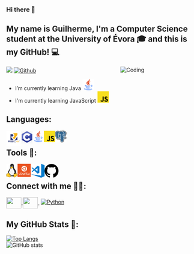 ### Hi there 👋

## My name is Guilherme, I'm a Computer Science student at the University of Évora 🎓 and this is my GitHub! 💻

<img align="right" alt="Coding" width="200" src="https://res.cloudinary.com/practicaldev/image/fetch/s--sNXjzc6P--/c_limit%2Cf_auto%2Cfl_progressive%2Cq_66%2Cw_880/https://media1.tenor.com/images/0c34272909ee2a4db5606a014082312b/tenor.gif%3Fitemid%3D15828752">

![](https://visitor-badge.laobi.icu/badge?page_id=BichoTraveco.BichoTraveco)
[![Github](https://img.shields.io/github/followers/BichoTraveco?label=Follow&style=social)](https://github.com/BichoTraveco)

- I’m currently learning Java <a href="https://www.java.com" target="_blank" rel="noreferrer"> <img src="https://github.com/BichoTraveco/BichoTraveco/blob/main/Images/Java.png?raw=true" alt="Java" width="30" height="30"/> </a>
- I'm currently learning JavaScript <a href="https://www.javascript.com" target="_blank" rel="noreferrer"> <img src="https://github.com/BichoTraveco/BichoTraveco/blob/main/Images/JavaScript.png?raw=true" alt="Java" width="30" height="30"/> </a>



## Languages:
[<img align="left" alt="Risc-V" width="40px" src="https://github.com/BichoTraveco/BichoTraveco/blob/main/Images/Risc-V.png?raw=true" />]()
[<img align="left" alt="C" width="30px" src="https://github.com/BichoTraveco/BichoTraveco/blob/main/Images/C.png?raw=true" />]()
[<img align="left" alt="Java" width="30px" src="https://github.com/BichoTraveco/BichoTraveco/blob/main/Images/Java.png?raw=true" />]()
[<img align="left" alt="JavaScript" width="30px" src="https://github.com/BichoTraveco/BichoTraveco/blob/main/Images/JavaScript.png?raw=true" />]()
[<img align="left" alt="PostgreSQL" width="30px" src="https://github.com/BichoTraveco/BichoTraveco/blob/main/Images/Postgresql.png?raw=true" />]()

<br>

## Tools 🧰:
[<img align="left" alt="Linux" width="30px" src="https://github.com/BichoTraveco/BichoTraveco/blob/main/Images/Linux.png?raw=true" />]()
[<img align="left" alt="Ubuntu" width="35px" src="https://github.com/BichoTraveco/BichoTraveco/blob/main/Images/ubuntu.png?raw=true" />]()
[<img align="left" alt="VSCode" width="37px" src="https://github.com/BichoTraveco/BichoTraveco/blob/main/Images/Visual_Studio_Code.png?raw=true" />]()
[<img align="left" alt="GitHub" width="37px" src="https://github.com/BichoTraveco/BichoTraveco/blob/main/Images/Github.png?raw=true" />]()

<br>

## Connect with me 🧑‍💻:
<p align="left">
<a href="https://www.linkedin.com/in/guilherme-grilo-94888720a/" target="blank"><img align="center" src="https://cdn.jsdelivr.net/npm/simple-icons@3.0.1/icons/linkedin.svg" alt="" height="30" width="40" /> </a>
<a href="https://www.instagram.com/gui.grilo/" target="blank"><img align="center" src="https://cdn.jsdelivr.net/npm/simple-icons@3.0.1/icons/instagram.svg" alt="" height="30" width="40" /> </a>
<a href="mailto:guigrilo911@gmail.com" target="blank"> <img align="center" img src="https://cdn.jsdelivr.net/npm/simple-icons@v3/icons/gmail.svg" alt="Python" height="40" style="vertical-align:top; margin:4px"></a>
</p>

## My GitHub Stats 🥇:
[![Top Langs](https://github-readme-stats.vercel.app/api/top-langs/?username=BichoTraveco&hide=Roff,Tex,Shell&langs_count=8&show_icons=true&theme=tokyonight)](https://github.com/anuraghazra/github-readme-stats)
<br>
![GitHub stats](https://github-readme-stats.vercel.app/api?username=BichoTraveco&show_icons=true&theme=tokyonight)
<br>

